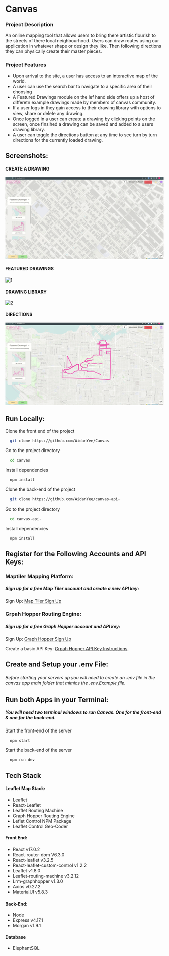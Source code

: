# Canvas

### Project Description

An online mapping tool that allows users to bring there artistic flourish to the streets of there local neighbourhood. Users can draw routes using our application in whatever shape or design they like. Then following directions they can physically create their master pieces.

### Project Features

- Upon arrival to the site, a user has access to an interactive map of the world.
- A user can use the search bar to navigate to a specific area of their choosing
- A Featured Drawings module on the lef hand side offers up a host of differetn example drawings made by members of canvas community.
- If a user logs in they gain access to their drawing library with options to view, share or delete any drawing.
- Once logged in a user can create a drawing by clicking points on the screen, once finsihed a drawing can be saved and added to a users drawing library.
- A user can toggle the directions button at any time to see turn by turn directions for the currently loaded drawing.

## Screenshots:

#### CREATE A DRAWING
![demo](public/CreateDrawing.gif)

#### FEATURED DRAWINGS
![1](public/FeaturedDrawing.gif)

#### DRAWING LIBRARY
![2](public/DrawingLib.gif)

#### DIRECTIONS 
![3](public/Directions.gif)

## Run Locally:

Clone the front end of the project

```bash
  git clone https://github.com/AidanYee/Canvas
```

Go to the project directory

```bash
  cd Canvas
```

Install dependencies

```bash
  npm install
```

Clone the back-end of the project

```bash
  git clone https://github.com/AidanYee/canvas-api-
```

Go to the project directory

```bash
  cd canvas-api-
```

Install dependencies

```bash
  npm install
```

## Register for the Following Accounts and API Keys:

### Maptiler Mapping Platform:

##### Sign up for a free Map Tiler account and create a new API key:

Sign Up:
[Map Tiler Sign Up](https://www.maptiler.com/)

### Grpah Hopper Routing Engine:

##### Sign up for a free Graph Hopper account and API key:

Sign Up:
[Graph Hopper Sign Up](https://support.graphhopper.com/support/solutions/articles/44001976025-sign-up-for-graphhopper)

Create a basic API Key:
[Grpah Hopper API Key Instructions](https://support.graphhopper.com/support/solutions/articles/44001976027-create-an-api-key).

## Create and Setup your .env File:

###### Before starting your servers up you will need to create an .env file in the canvas app main folder that mimics the .env.Example file.

## Run both Apps in your Terminal:

##### You will need two terminal windows to run Canvas. One for the front-end & one for the back-end.

Start the front-end of the server

```bash
  npm start
```

Start the back-end of the server

```bash
  npm run dev
```

## Tech Stack

#### Leaflet Map Stack:

- Leaflet
- React-Leaflet
- Leaflet Routing Machine
- Graph Hopper Routing Engine
- Leflet Control NPM Package
- Leaflet Control Geo-Coder

#### Front End:

- React v17.0.2
- React-router-dom V6.3.0
- React-leaflet v3.2.5
- React-leaflet-custom-control v1.2.2
- Leaflet v1.8.0
- Leaflet-routing-machine v3.2.12
- Lrm-graphhopper v1.3.0
- Axios v0.27.2
- MaterialUI v5.8.3

#### Back-End:

- Node
- Express v4.17.1
- Morgan v1.9.1

#### Database

- ElephantSQL

